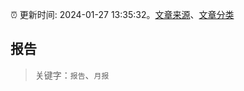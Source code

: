 :alarm_clock: 更新时间: 2024-01-27 13:35:32。[文章来源](/README.md)、[文章分类](/TAGS.md)

## 报告


> 关键字：`报告`、`月报`



